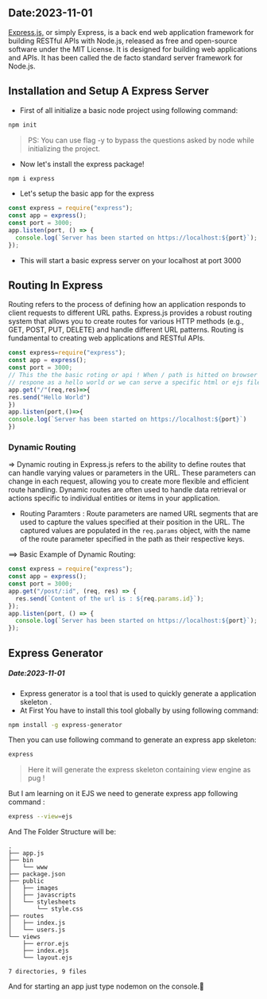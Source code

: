 ## Date:2023-11-01

[Express.js,](https://expressjs.com) or simply Express, is a back end web application framework for building RESTful APIs with Node.js, released as free and open-source software under the MIT License. It is designed for building web applications and APIs. It has been called the de facto standard server framework for Node.js.

## Installation and Setup A Express Server

- First of all initialize a basic node project using following command:

```bash
npm init
```

> PS: You can use flag -y to bypass the questions asked by node while
> initializing the project.

- Now let's install the express package!

```bash
npm i express
```

- Let's setup the basic app for the express

```js
const express = require("express");
const app = express();
const port = 3000;
app.listen(port, () => {
  console.log(`Server has been started on https://localhost:${port}`);
});
```

- This will start a basic express server on your localhost at port 3000

## Routing In Express

Routing refers to the process of defining how an application responds to client requests to different URL paths. Express.js provides a robust routing system that allows you to create routes for various HTTP methods (e.g., GET, POST, PUT, DELETE) and handle different URL patterns. Routing is fundamental to creating web applications and RESTful APIs.

```js
const express=require("express");
const app = express();
const port = 3000;
// This the the basic roting or api ! When / path is hitted on browser it will
// respone as a hello world or we can serve a specific html or ejs file
app.get("/"(req,res)=>{
res.send("Hello World")
})
app.listen(port,()=>{
console.log(`Server has been started on https://localhost:${port}`)
})
```

### Dynamic Routing

=> Dynamic routing in Express.js refers to the ability to define routes that can handle varying values or parameters in the URL. These parameters can change in each request, allowing you to create more flexible and efficient route handling. Dynamic routes are often used to handle data retrieval or actions specific to individual entities or items in your application.

- Routing Paramters :
  Route parameters are named URL segments that are used to capture the values specified at their position in the URL. The captured values are populated in the `req.params` object, with the name of the route parameter specified in the path as their respective keys.

==> Basic Example of Dynamic Routing:

```js
const express = require("express");
const app = express();
const port = 3000;
app.get("/post/:id", (req, res) => {
  res.send(`Content of the url is : ${req.params.id}`);
});
app.listen(port, () => {
  console.log(`Server has been started on https://localhost:${port}`);
});
```

## Express Generator

##### Date:2023-11-01

- Express generator is a tool that is used to quickly generate a application skeleton .
- At First You have to install this tool globally by using following command:

```bash
npm install -g express-generator
```

Then you can use following command to generate an express app skeleton:

```bash
express
```

> Here it will generate the express skeleton containing view engine as pug !

But I am learning on it EJS we need to generate express app following command :

```bash
express --view=ejs
```

And The Folder Structure will be:

```console
.
├── app.js
├── bin
│   └── www
├── package.json
├── public
│   ├── images
│   ├── javascripts
│   └── stylesheets
│       └── style.css
├── routes
│   ├── index.js
│   └── users.js
└── views
    ├── error.ejs
    ├── index.ejs
    └── layout.ejs

7 directories, 9 files
```

And for starting an app just type nodemon on the console.🩷
